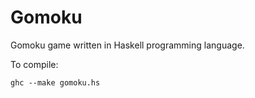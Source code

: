 Gomoku
======
Gomoku game written in Haskell programming language.

To compile:
```
ghc --make gomoku.hs
```